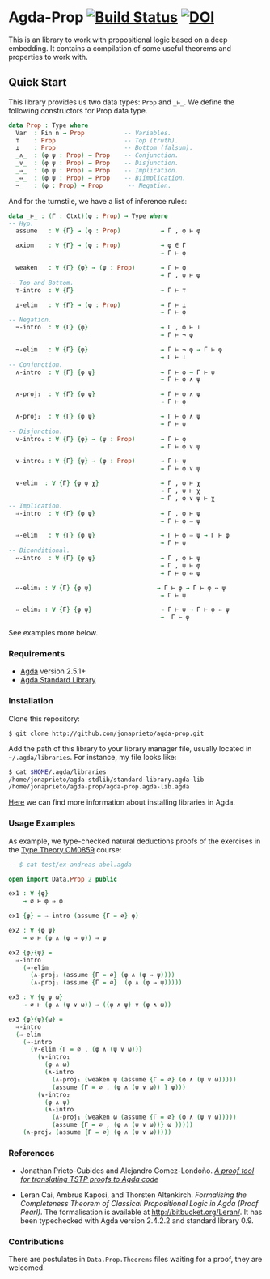 # Agda-Prop [![Build Status](https://travis-ci.org/jonaprieto/agda-prop.svg?branch=master)](https://travis-ci.org/jonaprieto/agda-prop) [![DOI](https://zenodo.org/badge/84277944.svg)](https://zenodo.org/badge/latestdoi/84277944)
This is an library to work with propositional logic based on a deep embedding.
It contains a compilation of some useful theorems and properties to work with.

## Quick Start

This library provides us two data types: `Prop` and `_⊢_`.
We define the following constructors for Prop data type.

```agda
data Prop : Type where
  Var  : Fin n → Prop           -- Variables.
  ⊤    : Prop                   -- Top (truth).
  ⊥    : Prop                   -- Bottom (falsum).
  _∧_  : (φ ψ : Prop) → Prop    -- Conjunction.
  _∨_  : (φ ψ : Prop) → Prop    -- Disjunction.
  _⇒_  : (φ ψ : Prop) → Prop    -- Implication.
  _⇔_  : (φ ψ : Prop) → Prop    -- Biimplication.
  ¬_   : (φ : Prop) → Prop       -- Negation.
```
And for the turnstile, we have a list of inference rules:

```agda
data _⊢_ : (Γ : Ctxt)(φ : Prop) → Type where
-- Hyp.
  assume   : ∀ {Γ} → (φ : Prop)           → Γ , φ ⊢ φ

  axiom    : ∀ {Γ} → (φ : Prop)           → φ ∈ Γ
                                          → Γ ⊢ φ

  weaken   : ∀ {Γ} {φ} → (ψ : Prop)       → Γ ⊢ φ
                                          → Γ , ψ ⊢ φ
-- Top and Bottom.
  ⊤-intro  : ∀ {Γ}                        → Γ ⊢ ⊤

  ⊥-elim   : ∀ {Γ} → (φ : Prop)           → Γ ⊢ ⊥
                                          → Γ ⊢ φ
-- Negation.
  ¬-intro  : ∀ {Γ} {φ}                    → Γ , φ ⊢ ⊥
                                          → Γ ⊢ ¬ φ

  ¬-elim   : ∀ {Γ} {φ}                    → Γ ⊢ ¬ φ → Γ ⊢ φ
                                          → Γ ⊢ ⊥
-- Conjunction.
  ∧-intro  : ∀ {Γ} {φ ψ}                  → Γ ⊢ φ → Γ ⊢ ψ
                                          → Γ ⊢ φ ∧ ψ

  ∧-proj₁  : ∀ {Γ} {φ ψ}                  → Γ ⊢ φ ∧ ψ
                                          → Γ ⊢ φ

  ∧-proj₂  : ∀ {Γ} {φ ψ}                  → Γ ⊢ φ ∧ ψ
                                          → Γ ⊢ ψ
-- Disjunction.
  ∨-intro₁ : ∀ {Γ} {φ} → (ψ : Prop)       → Γ ⊢ φ
                                          → Γ ⊢ φ ∨ ψ

  ∨-intro₂ : ∀ {Γ} {ψ} → (φ : Prop)       → Γ ⊢ ψ
                                          → Γ ⊢ φ ∨ ψ

  ∨-elim  : ∀ {Γ} {φ ψ χ}                 → Γ , φ ⊢ χ
                                          → Γ , ψ ⊢ χ
                                          → Γ , φ ∨ ψ ⊢ χ
-- Implication.
  ⇒-intro  : ∀ {Γ} {φ ψ}                  → Γ , φ ⊢ ψ
                                          → Γ ⊢ φ ⇒ ψ

  ⇒-elim   : ∀ {Γ} {φ ψ}                  → Γ ⊢ φ ⇒ ψ → Γ ⊢ φ
                                          → Γ ⊢ ψ
-- Biconditional.
  ⇔-intro  : ∀ {Γ} {φ ψ}                  → Γ , φ ⊢ ψ
                                          → Γ , ψ ⊢ φ
                                          → Γ ⊢ φ ⇔ ψ

  ⇔-elim₁ : ∀ {Γ} {φ ψ}                  → Γ ⊢ φ → Γ ⊢ φ ⇔ ψ
                                          → Γ ⊢ ψ

  ⇔-elim₂ : ∀ {Γ} {φ ψ}                   → Γ ⊢ ψ → Γ ⊢ φ ⇔ ψ
                                          →  Γ ⊢ φ
```

See examples more below.

### Requirements

* [Agda](https://github.com/agda/agda) version 2.5.1+
* [Agda Standard Library](https://github.com/agda/agda-stdlib/)

### Installation

Clone this repository:

```
$ git clone http://github.com/jonaprieto/agda-prop.git
```

Add the path of this library to your library manager file, usually
located in `~/.agda/libraries`. For instance, my file looks like:

```bash
$ cat $HOME/.agda/libraries
/home/jonaprieto/agda-stdlib/standard-library.agda-lib
/home/jonaprieto/agda-prop/agda-prop.agda-lib.agda
```

[Here](http://agda.readthedocs.io/en/latest/tools/package-system.html#installing-libraries)
we can find more information about installing libraries in Agda.

### Usage Examples

As example, we type-checked natural deductions proofs of the exercises in the
[Type Theory CM0859](http://www1.eafit.edu.co/asr/courses/type-theory-CM0859/exercises.pdf)
course:

```agda
-- $ cat test/ex-andreas-abel.agda

open import Data.Prop 2 public

ex1 : ∀ {φ}
    → ∅ ⊢ φ ⇒ φ

ex1 {φ} = ⇒-intro (assume {Γ = ∅} φ)

ex2 : ∀ {φ ψ}
    → ∅ ⊢ (φ ∧ (φ ⇒ ψ)) ⇒ ψ

ex2 {φ}{ψ} =
  ⇒-intro
    (⇒-elim
      (∧-proj₂ (assume {Γ = ∅} (φ ∧ (φ ⇒ ψ))))
      (∧-proj₁ (assume {Γ = ∅}  (φ ∧ (φ ⇒ ψ)))))

ex3 : ∀ {φ ψ ω}
    → ∅ ⊢ (φ ∧ (ψ ∨ ω)) ⇒ ((φ ∧ ψ) ∨ (φ ∧ ω))

ex3 {φ}{ψ}{ω} =
  ⇒-intro
  (⇒-elim
    (⇒-intro
      (∨-elim {Γ = ∅ , (φ ∧ (ψ ∨ ω))}
        (∨-intro₁
          (φ ∧ ω)
          (∧-intro
            (∧-proj₁ (weaken ψ (assume {Γ = ∅} (φ ∧ (ψ ∨ ω)))))
            (assume {Γ = ∅ , (φ ∧ (ψ ∨ ω)) } ψ)))
        (∨-intro₂
          (φ ∧ ψ)
          (∧-intro
            (∧-proj₁ (weaken ω (assume {Γ = ∅} (φ ∧ (ψ ∨ ω)))))
            (assume {Γ = ∅ , (φ ∧ (ψ ∨ ω))} ω )))))
    (∧-proj₂ (assume {Γ = ∅} (φ ∧ (ψ ∨ ω)))))

```

### References

- Jonathan Prieto-Cubides and Alejandro Gomez-Londoño. 
  [*A proof tool for translating TSTP proofs to Agda code*](https://github.com/jonaprieto/tstp2agda/tree/deep)

- Leran Cai, Ambrus Kaposi, and Thorsten Altenkirch. *Formalising the Completeness
  Theorem of Classical Propositional Logic in Agda (Proof Pearl)*. The formalisation
  is available at http://bitbucket.org/Leran/. It has been typechecked with Agda
  version 2.4.2.2 and standard library 0.9.



### Contributions

There are postulates in `Data.Prop.Theorems` files waiting for a proof,
they are welcomed.
